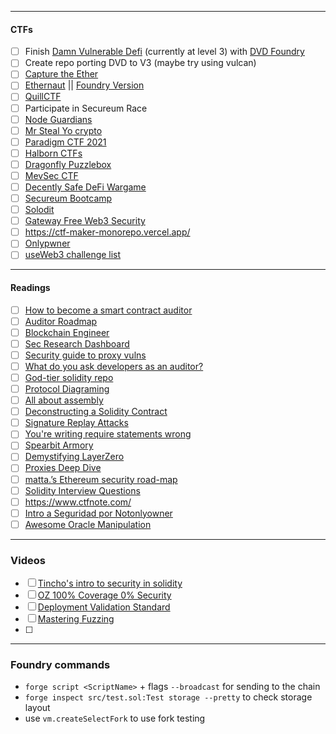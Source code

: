 --------

#### CTFs
- [ ] Finish [Damn Vulnerable Defi](https://www.damnvulnerabledefi.xyz/) (currently at level 3) with [DVD Foundry](https://github.com/nicolasgarcia214/damn-vulnerable-defi-foundry)
- [ ] Create repo porting DVD to V3 (maybe try using vulcan)
- [ ] [Capture the Ether](https://capturetheether.com/)
- [ ] [Ethernaut](https://ethernaut.openzeppelin.com/)  || [Foundry Version](https://github.com/ciaranmcveigh5/ethernaut-x-foundry)
- [ ] [QuillCTF](https://quillctf.super.site/)
- [ ] Participate in Secureum Race
- [ ] [Node Guardians](https://nodeguardians.io/)
- [ ] [Mr Steal Yo crypto](https://mrstealyocrypto.xyz/)
- [ ] [Paradigm CTF 2021](https://github.com/paradigmxyz/paradigm-ctf-2021)
- [ ] [Halborn CTFs](https://github.com/HalbornSecurity/CTFs/tree/master/HalbornCTF_Solidity_Ethereum)
- [ ] [Dragonfly Puzzlebox](https://ctf.dragonfly.xyz/)
- [ ] [MevSec CTF](https://ctf.mevsec.com/)
- [ ] [Decently Safe DeFi Wargame](https://twitter.com/AshiqAmien/status/1672600073602052102?s=20)
- [ ] [Secureum Bootcamp](https://github.com/x676f64/secureum-mind_map)
- [ ] [Solodit](https://solodit.xyz/)
- [ ] [Gateway Free Web3 Security](https://guardianaudits.notion.site/guardianaudits/Gateway-Free-Web3-Security-Course-574f4d819c144d7895cda6d61ba26503)
- [ ] https://ctf-maker-monorepo.vercel.app/
- [ ] [Onlypwner](https://onlypwner.xyz/) 
- [ ] [useWeb3 challenge list](https://www.useweb3.xyz/code-challenges) 

---

#### Readings
- [ ] [How to become a smart contract auditor](https://cmichel.io/how-to-become-a-smart-contract-auditor/)
- [ ] [Auditor Roadmap](https://github.com/contractcops/auditingroadmap)
- [ ] [Blockchain Engineer](https://github.com/spo0ds/Journey-to-become-a-Blockchain-Engineer)
- [ ] [Sec Research Dashboard](https://protective-stranger-59a.notion.site/Security-Researcher-Dashboard-8f742178141845129b0a3dee19c1703f)
- [ ] [Security guide to proxy vulns](https://t.co/uRRIYwPq8j)
- [ ] [What do you ask developers as an auditor?](https://t.co/P1S8giZZUE)
- [ ] [God-tier solidity repo](https://twitter.com/PaulRBerg/status/1679914736950050816?s=20)
- [ ] [Protocol Diagraming](https://twitter.com/SpearbitDAO/status/1677031987612098562?s=20)
- [ ] [All about assembly](https://jeancvllr.medium.com/solidity-tutorial-all-about-assembly-5acdfefde05c)
- [ ] [Deconstructing a Solidity Contract](https://blog.openzeppelin.com/deconstructing-a-solidity-contract-part-ii-creation-vs-runtime-6b9d60ecb44c)
- [ ] [Signature Replay Attacks](https://dacian.me/signature-replay-attacks)
- [ ] [You're writing require statements wrong](https://www.nascent.xyz/idea/youre-writing-require-statements-wrong)
- [ ] [Spearbit Armory](https://github.com/spearbit/armory)
- [ ] [Demystifying LayerZero](https://3agle.priyamsoni.com/demystifying-layerzero)
- [ ] [Proxies Deep Dive](https://proxies.yacademy.dev/pages/proxies-list/#beacon-proxy)
- [ ] [matta.’s Ethereum security road-map](https://mattaereal.notion.site/matta-s-Ethereum-security-road-map-cf7d7f2e48ea4aa0a8f4a2eff86342a7)
- [ ] [Solidity Interview Questions](https://www.rareskills.io/post/solidity-interview-questions)
- [ ] https://www.ctfnote.com/
- [ ] [Intro a Seguridad por Notonlyowner](https://www.notonlyowner.com/learn/intro-seguridad-hacking-ethereum) 
- [ ] [Awesome Oracle Manipulation](https://github.com/0xcacti/awesome-oracle-manipulation)

---
### Videos
- [ ] [Tincho's intro to security in solidity](https://www.youtube.com/live/v9ANh5wmj_A?feature=share&t=17286)
- [ ] [OZ 100% Coverage 0% Security](https://youtube.com/watch?v=vCfeff4nu-g)
- [ ] [Deployment Validation Standard]([https://youtube.com/watch?v=vCfeff4nu-g](https://t.co/7rtiqsUvWC))
- [ ] [Mastering Fuzzing](https://www.youtube.com/watch?v=83q14K-WNKM)
- [ ] 

---
### Foundry commands
- `forge script <ScriptName>`  + flags `--broadcast` for sending to the chain
- `forge inspect src/test.sol:Test storage --pretty` to check storage layout
- use `vm.createSelectFork` to use fork testing